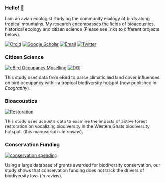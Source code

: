 ### Hello! 👋

I am an avian ecologist studying the community ecology of birds along tropical mountains. My research encompasses the fields of bioacoustics, historical ecology and citizen science (Please see links to different projects below). 

[![Orcid](https://img.shields.io/badge/Orcid-gray?style=flat-square&logo=ORCID)](https://orcid.org/0000-0002-0738-8808)
[![Google Scholar](https://img.shields.io/badge/GoogleScholar-gray?style=flat-square&logo=GoogleScholar)](https://scholar.google.com/citations?user=wDZCMlMAAAAJ&hl=en)
[![Email](https://img.shields.io/badge/Email-vr2352@columbia.edu-blue?style=flat-square)](mailto:vr2352@columbia.edu)
[![Twitter](https://img.shields.io/badge/Twitter-9cf?style=flat-square&logo=Twitter)](https://twitter.com/vjjan91)

### Citizen Science

[![eBird Occupancy Modelling](https://img.shields.io/badge/Github-eBird_Occupancy_Modelling-blue?style=flat-square)](https://github.com/vjjan91/eBirdOccupancy)
[![DOI](https://zenodo.org/badge/DOI/10.5281/zenodo.6501805.svg)](https://doi.org/10.5281/zenodo.6501805)

This study uses data from eBird to parse climatic and land cover influences on bird occupancy within a tropical biodiversity hotspot (now published in _Ecography_).   

### Bioacoustics

[![Restoration](https://img.shields.io/badge/Github-Restoration-blue?style=flat-square)](https://github.com/vjjan91/acoustics-westernGhats)

This study uses acoustic data to examine the impacts of active forest restoration on vocalizing biodiversity in the Western Ghats biodiversity hotspot. (this manuscript is in _review_). 

### Conservation Funding

[![conservation spending](https://img.shields.io/badge/Github-conservation_funding-blue?style=flat-square)](https://github.com/vjjan91/conservation-spending)

Using a large database of grants awarded for biodiversity conservation, our study shows that conservation funding does not track the drivers of biodiversity loss (*In review*).
